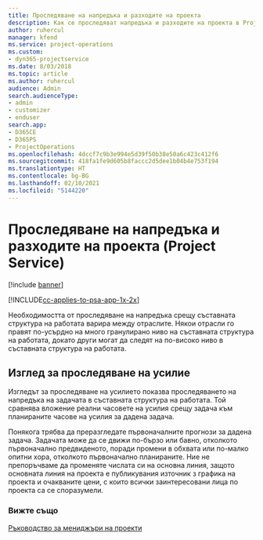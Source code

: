 ```yaml
---
title: Проследяване на напредъка и разходите на проекта
description: Как се проследяват напредъка и разходите на проекта в Project Service
author: ruhercul
manager: kfend
ms.service: project-operations
ms.custom:
- dyn365-projectservice
ms.date: 8/03/2018
ms.topic: article
ms.author: ruhercul
audience: Admin
search.audienceType:
- admin
- customizer
- enduser
search.app:
- D365CE
- D365PS
- ProjectOperations
ms.openlocfilehash: 4dccf7c9b3e994e5d39f50b38e50a6c423c412f6
ms.sourcegitcommit: 418fa1fe9d605b8faccc2d5dee1b04b4e753f194
ms.translationtype: HT
ms.contentlocale: bg-BG
ms.lasthandoff: 02/10/2021
ms.locfileid: "5144220"
---
```

# <a name="track-project-progress-and-cost-project-service"></a>Проследяване на напредъка и разходите на проекта (Project Service)

[!include [banner](../includes/psa-now-project-operations.md)]

[!INCLUDE[cc-applies-to-psa-app-1x-2x](../includes/cc-applies-to-psa-app-1x-2x.md)]

Необходимостта от проследяване на напредъка срещу съставната структура на работата варира между отраслите. Някои отрасли го правят по-усърдно на много гранулирано ниво на съставната структура на работата, докато други могат да следят на по-високо ниво в съставната структура на работата.  
  
## <a name="effort-tracking-view"></a>Изглед за проследяване на усилие  
Изгледът за проследяване на усилието показва проследяването на напредъка на задачата в съставната структура на работата. Той сравнява вложение реални часовете на усилия срещу задача към планираните часове на усилия за дадена задача.  
  
Понякога трябва да преразгледате първоначалните прогнози за дадена задача. Задачата може да се движи по-бързо или бавно, отколкото първоначално предвиденото, поради промени в обхвата или по-малко опитни хора, отколкото първоначално планираните. Ние не препоръчваме да променяте числата си на основна линия, защото основната линия на проекта е публикувания източник з графика на проекта и очакваните цени, с които всички заинтересовани лица по проекта са се споразумели.  
  
### <a name="see-also"></a>Вижте също  
 [Ръководство за мениджъри на проекти](../psa/project-manager-guide.md)
